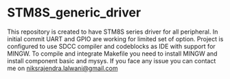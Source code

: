 # STM8S_generic_driver
This repository is created to have STM8S series driver for all peripheral. In initial commit UART and GPIO are working for limited set of option. Project is configured to use SDCC compiler and codeblocks as IDE with support for MINGW. To compile and integrate Makefile you need to install MINGW and install component basic and mysys. If you face any issue you can contact me on niksrajendra.lalwani@gmail.com
